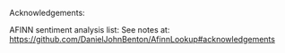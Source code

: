 Acknowledgements:

AFINN sentiment analysis list:
See notes at: https://github.com/DanielJohnBenton/AfinnLookup#acknowledgements